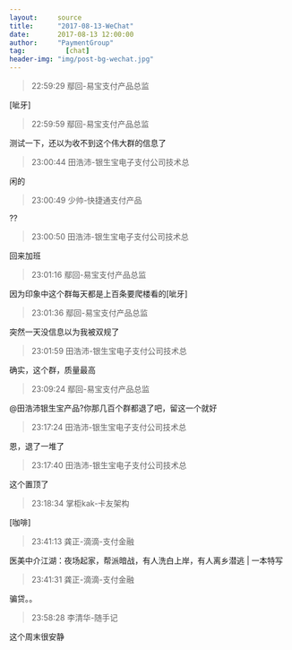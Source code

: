 ```yaml
---
layout:     source 
title:      "2017-08-13-WeChat"
date:       2017-08-13 12:00:00
author:     "PaymentGroup"
tag:		  [chat]
header-img: "img/post-bg-wechat.jpg"
---
```

> 22:59:29  鄢回-易宝支付产品总监  
   
[呲牙]  
   
> 22:59:59  鄢回-易宝支付产品总监  
   
测试一下，还以为收不到这个伟大群的信息了  
   
> 23:00:44  田浩沛-银生宝电子支付公司技术总  
   
闲的  
   
> 23:00:49  少帅-快捷通支付产品  
   
??  
   
> 23:00:50  田浩沛-银生宝电子支付公司技术总  
   
回来加班  
   
> 23:01:16  鄢回-易宝支付产品总监  
   
因为印象中这个群每天都是上百条要爬楼看的[呲牙]  
   
> 23:01:36  鄢回-易宝支付产品总监  
   
突然一天没信息以为我被双规了  
   
> 23:01:59  田浩沛-银生宝电子支付公司技术总  
   
确实，这个群，质量最高  
   
> 23:09:24  鄢回-易宝支付产品总监  
   
@田浩沛银生宝产品?你那几百个群都退了吧，留这一个就好  
   
> 23:17:24  田浩沛-银生宝电子支付公司技术总  
   
恩，退了一堆了  
   
> 23:17:40  田浩沛-银生宝电子支付公司技术总  
   
这个置顶了  
   
> 23:18:34  掌柜kak-卡友架构  
   
[咖啡]  
   
> 23:41:13  龚正-滴滴-支付金融  
   
医美中介江湖：夜场起家，帮派暗战，有人洗白上岸，有人离乡潜逃 | 一本特写  
   
> 23:41:31  龚正-滴滴-支付金融  
   
骗贷。。  
   
> 23:58:28  李清华-随手记  
   
这个周末很安静  
   
